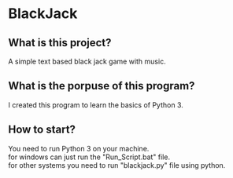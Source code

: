 # BlackJack

## What is this project?  
A simple text based black jack game with music.

## What is the porpuse of this program?
I created this program to learn the basics of Python 3. 

## How to start?  
You need to run Python 3 on your machine.   
for windows can just run the "Run_Script.bat" file.  
for other systems you need to run "blackjack.py" file using python.  
